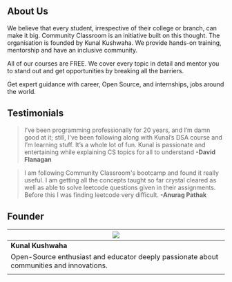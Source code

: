 ## About Us
We believe that every student, irrespective of their college or branch, can make it big. Community Classroom is an initiative built on this thought. The organisation is founded by Kunal Kushwaha. We provide hands-on training, mentorship and have an inclusive community.

All of our courses are FREE. We cover every topic in detail and mentor you to stand out and get opportunities by breaking all the barriers.

Get expert guidance with career, Open Source, and internships, jobs around the world.

## Testimonials

> I’ve been programming professionally for 20 years, and I’m damn good at it; still, I’ve been following along with Kunal’s DSA course and I’m learning stuff. It’s a whole lot of fun. Kunal is passionate and entertaining while explaining CS topics for all to understand **-David Flanagan**

> I am following Community Classroom's bootcamp and found it really useful. I am getting all the concepts taught so far crystal cleared as well as able to solve leetcode questions given in their assignments. Before this I was finding leetcode very difficult. **-Anurag Pathak**

## Founder

| ![](https://commclassroom.org/assets/img/team/team-1.jpg) |
|-----------------------------------------------------------|
| **Kunal Kushwaha**                                        |
| Open-Source enthusiast and educator deeply passionate about communities and innovations.                                                |
|                                                           |
